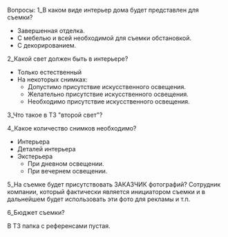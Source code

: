 
Вопросы:
1_В каком виде интерьер дома будет представлен для съемки?
- Завершенная отделка.
- С мебелью и всей необходимой для съемки обстановкой.
- С декорированием.

2_Какой свет должен быть в интерьере?
- Только естественный
- На некоторых снимках:
	- Допустимо присутствие искусственного освещения.
	- Желательно присутствие искусственного освещения.
	- Необходимо присутствие искусственного освещения.

3_Что такое в ТЗ "второй свет"?

4_Какое количество снимков необходимо?
- Интерьера
- Деталей интерьера
- Экстерьера
	- При дневном освещении.
	- При вечернем освещении.

5_На съемке будет присутствовать ЗАКАЗЧИК фотографий? Сотрудник компании, который фактически является инициатором съемки и в дальнейшем будет использовать эти фото для рекламы и т.п.

6_Бюджет съемки?

В ТЗ папка с референсами пустая.